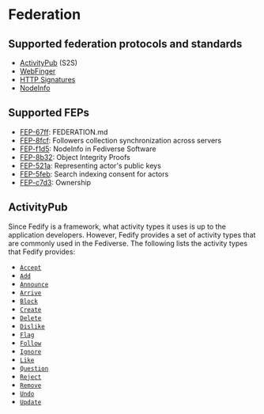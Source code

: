 <!-- deno-fmt-ignore-file -->

Federation
==========

Supported federation protocols and standards
--------------------------------------------

 -  [ActivityPub] (S2S)
 -  [WebFinger]
 -  [HTTP Signatures]
 -  [NodeInfo]

[ActivityPub]: https://www.w3.org/TR/activitypub/
[WebFinger]: https://datatracker.ietf.org/doc/html/rfc7033
[HTTP Signatures]: https://datatracker.ietf.org/doc/html/draft-cavage-http-signatures
[NodeInfo]: https://nodeinfo.diaspora.software/


Supported FEPs
--------------

 -  [FEP-67ff][]: FEDERATION.md
 -  [FEP-8fcf][]: Followers collection synchronization across servers
 -  [FEP-f1d5][]: NodeInfo in Fediverse Software
 -  [FEP-8b32][]: Object Integrity Proofs
 -  [FEP-521a][]: Representing actor's public keys
 -  [FEP-5feb][]: Search indexing consent for actors
 -  [FEP-c7d3][]: Ownership

[FEP-67ff]: https://codeberg.org/fediverse/fep/src/branch/main/fep/67ff/fep-67ff.md
[FEP-8fcf]: https://codeberg.org/fediverse/fep/src/branch/main/fep/8fcf/fep-8fcf.md
[FEP-f1d5]: https://codeberg.org/fediverse/fep/src/branch/main/fep/f1d5/fep-f1d5.md
[FEP-8b32]: https://codeberg.org/fediverse/fep/src/branch/main/fep/8b32/fep-8b32.md
[FEP-521a]: https://codeberg.org/fediverse/fep/src/branch/main/fep/521a/fep-521a.md
[FEP-5feb]: https://codeberg.org/fediverse/fep/src/branch/main/fep/5feb/fep-5feb.md
[FEP-c7d3]: https://codeberg.org/silverpill/feps/src/branch/main/c7d3/fep-c7d3.md


ActivityPub
-----------

Since Fedify is a framework, what activity types it uses is up to
the application developers.  However, Fedify provides a set of
activity types that are commonly used in the Fediverse.  The following
lists the activity types that Fedify provides:

 -  [`Accept`](https://jsr.io/@fedify/fedify/doc/vocab/~/Accept)
 -  [`Add`](https://jsr.io/@fedify/fedify/doc/vocab/~/Add)
 -  [`Announce`](https://jsr.io/@fedify/fedify/doc/vocab/~/Announce)
 -  [`Arrive`](https://jsr.io/@fedify/fedify/doc/vocab/~/Arrive)
 -  [`Block`](https://jsr.io/@fedify/fedify/doc/vocab/~/Block)
 -  [`Create`](https://jsr.io/@fedify/fedify/doc/vocab/~/Create)
 -  [`Delete`](https://jsr.io/@fedify/fedify/doc/vocab/~/Delete)
 -  [`Dislike`](https://jsr.io/@fedify/fedify/doc/vocab/~/Dislike)
 -  [`Flag`](https://jsr.io/@fedify/fedify/doc/vocab/~/Flag)
 -  [`Follow`](https://jsr.io/@fedify/fedify/doc/vocab/~/Follow)
 -  [`Ignore`](https://jsr.io/@fedify/fedify/doc/vocab/~/Ignore)
 -  [`Like`](https://jsr.io/@fedify/fedify/doc/vocab/~/Like)
 -  [`Question`](https://jsr.io/@fedify/fedify/doc/vocab/~/Question)
 -  [`Reject`](https://jsr.io/@fedify/fedify/doc/vocab/~/Reject)
 -  [`Remove`](https://jsr.io/@fedify/fedify/doc/vocab/~/Remove)
 -  [`Undo`](https://jsr.io/@fedify/fedify/doc/vocab/~/Undo)
 -  [`Update`](https://jsr.io/@fedify/fedify/doc/vocab/~/Update)

